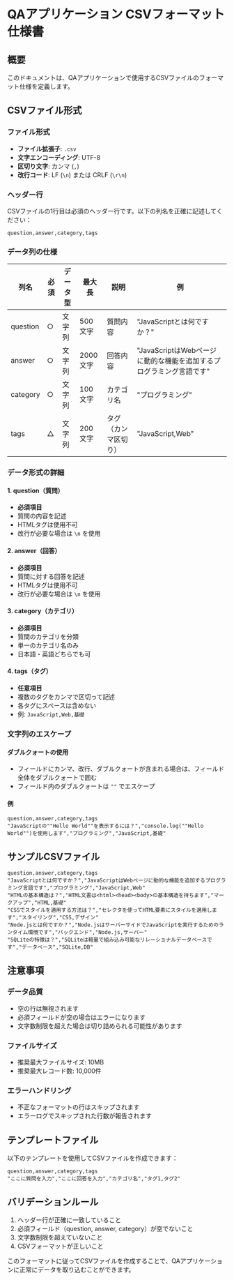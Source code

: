 # QAアプリケーション CSVフォーマット仕様書

## 概要
このドキュメントは、QAアプリケーションで使用するCSVファイルのフォーマット仕様を定義します。

## CSVファイル形式

### ファイル形式
- **ファイル拡張子**: `.csv`
- **文字エンコーディング**: UTF-8
- **区切り文字**: カンマ (`,`)
- **改行コード**: LF (`\n`) または CRLF (`\r\n`)

### ヘッダー行
CSVファイルの1行目は必須のヘッダー行です。以下の列名を正確に記述してください：

```csv
question,answer,category,tags
```

### データ列の仕様

| 列名 | 必須 | データ型 | 最大長 | 説明 | 例 |
|------|------|----------|--------|------|-----|
| question | ○ | 文字列 | 500文字 | 質問内容 | "JavaScriptとは何ですか？" |
| answer | ○ | 文字列 | 2000文字 | 回答内容 | "JavaScriptはWebページに動的な機能を追加するプログラミング言語です" |
| category | ○ | 文字列 | 100文字 | カテゴリ名 | "プログラミング" |
| tags | △ | 文字列 | 200文字 | タグ（カンマ区切り） | "JavaScript,Web" |

### データ形式の詳細

#### 1. question（質問）
- **必須項目**
- 質問の内容を記述
- HTMLタグは使用不可
- 改行が必要な場合は `\n` を使用

#### 2. answer（回答）
- **必須項目**
- 質問に対する回答を記述
- HTMLタグは使用不可
- 改行が必要な場合は `\n` を使用

#### 3. category（カテゴリ）
- **必須項目**
- 質問のカテゴリを分類
- 単一のカテゴリ名のみ
- 日本語・英語どちらでも可

#### 4. tags（タグ）
- **任意項目**
- 複数のタグをカンマで区切って記述
- 各タグにスペースは含めない
- 例: `JavaScript,Web,基礎`

### 文字列のエスケープ

#### ダブルクォートの使用
- フィールドにカンマ、改行、ダブルクォートが含まれる場合は、フィールド全体をダブルクォートで囲む
- フィールド内のダブルクォートは `""` でエスケープ

#### 例
```csv
question,answer,category,tags
"JavaScriptの""Hello World""を表示するには？","console.log(""Hello World"")を使用します","プログラミング","JavaScript,基礎"
```

## サンプルCSVファイル

```csv
question,answer,category,tags
"JavaScriptとは何ですか？","JavaScriptはWebページに動的な機能を追加するプログラミング言語です","プログラミング","JavaScript,Web"
"HTMLの基本構造は？","HTML文書は<html><head><body>の基本構造を持ちます","マークアップ","HTML,基礎"
"CSSでスタイルを適用する方法は？","セレクタを使ってHTML要素にスタイルを適用します","スタイリング","CSS,デザイン"
"Node.jsとは何ですか？","Node.jsはサーバーサイドでJavaScriptを実行するためのランタイム環境です","バックエンド","Node.js,サーバー"
"SQLiteの特徴は？","SQLiteは軽量で組み込み可能なリレーショナルデータベースです","データベース","SQLite,DB"
```

## 注意事項

### データ品質
- 空の行は無視されます
- 必須フィールドが空の場合はエラーになります
- 文字数制限を超えた場合は切り詰められる可能性があります

### ファイルサイズ
- 推奨最大ファイルサイズ: 10MB
- 推奨最大レコード数: 10,000件

### エラーハンドリング
- 不正なフォーマットの行はスキップされます
- エラーログでスキップされた行数が報告されます

## テンプレートファイル

以下のテンプレートを使用してCSVファイルを作成できます：

```csv
question,answer,category,tags
"ここに質問を入力","ここに回答を入力","カテゴリ名","タグ1,タグ2"
```

## バリデーションルール

1. ヘッダー行が正確に一致していること
2. 必須フィールド（question, answer, category）が空でないこと
3. 文字数制限を超えていないこと
4. CSVフォーマットが正しいこと

このフォーマットに従ってCSVファイルを作成することで、QAアプリケーションに正常にデータを取り込むことができます。
